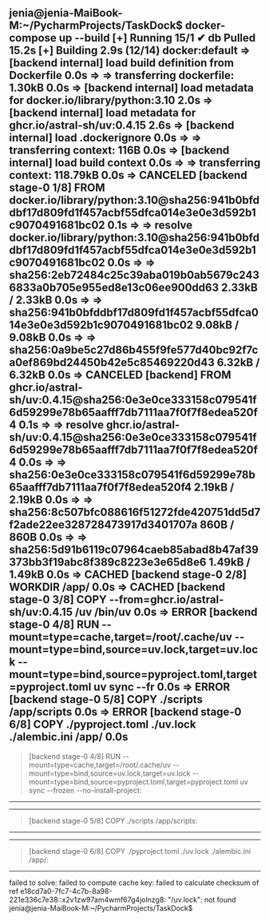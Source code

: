 jenia@jenia-MaiBook-M:~/PycharmProjects/TaskDock$ docker-compose up --build
[+] Running 15/1
 ✔ db Pulled                                                                                                                                                                                                         15.2s 
[+] Building 2.9s (12/14)                                                                                                                                                                                   docker:default
 => [backend internal] load build definition from Dockerfile                                                                                                                                                          0.0s
 => => transferring dockerfile: 1.30kB                                                                                                                                                                                0.0s
 => [backend internal] load metadata for docker.io/library/python:3.10                                                                                                                                                2.0s
 => [backend internal] load metadata for ghcr.io/astral-sh/uv:0.4.15                                                                                                                                                  2.6s
 => [backend internal] load .dockerignore                                                                                                                                                                             0.0s
 => => transferring context: 116B                                                                                                                                                                                     0.0s
 => [backend internal] load build context                                                                                                                                                                             0.0s
 => => transferring context: 118.79kB                                                                                                                                                                                 0.0s
 => CANCELED [backend stage-0 1/8] FROM docker.io/library/python:3.10@sha256:941b0bfddbf17d809fd1f457acbf55dfca014e3e0e3d592b1c9070491681bc02                                                                         0.1s
 => => resolve docker.io/library/python:3.10@sha256:941b0bfddbf17d809fd1f457acbf55dfca014e3e0e3d592b1c9070491681bc02                                                                                                  0.0s
 => => sha256:2eb72484c25c39aba019b0ab5679c2436833a0b705e955ed8e13c06ee900dd63 2.33kB / 2.33kB                                                                                                                        0.0s
 => => sha256:941b0bfddbf17d809fd1f457acbf55dfca014e3e0e3d592b1c9070491681bc02 9.08kB / 9.08kB                                                                                                                        0.0s
 => => sha256:0a9be5c27d86b455f9fe577d40bc92f7ca0ef869bd24450b42e5c85469220d43 6.32kB / 6.32kB                                                                                                                        0.0s
 => CANCELED [backend] FROM ghcr.io/astral-sh/uv:0.4.15@sha256:0e3e0ce333158c079541f6d59299e78b65aafff7db7111aa7f0f7f8edea520f4                                                                                       0.1s
 => => resolve ghcr.io/astral-sh/uv:0.4.15@sha256:0e3e0ce333158c079541f6d59299e78b65aafff7db7111aa7f0f7f8edea520f4                                                                                                    0.0s
 => => sha256:0e3e0ce333158c079541f6d59299e78b65aafff7db7111aa7f0f7f8edea520f4 2.19kB / 2.19kB                                                                                                                        0.0s
 => => sha256:8c507bfc088616f51272fde420751dd5d7f2ade22ee328728473917d3401707a 860B / 860B                                                                                                                            0.0s
 => => sha256:5d91b6119c07964caeb85abad8b47af39373bb3f19abc8f389c8223e3e65d8e6 1.49kB / 1.49kB                                                                                                                        0.0s
 => CACHED [backend stage-0 2/8] WORKDIR /app/                                                                                                                                                                        0.0s
 => CACHED [backend stage-0 3/8] COPY --from=ghcr.io/astral-sh/uv:0.4.15 /uv /bin/uv                                                                                                                                  0.0s
 => ERROR [backend stage-0 4/8] RUN --mount=type=cache,target=/root/.cache/uv     --mount=type=bind,source=uv.lock,target=uv.lock     --mount=type=bind,source=pyproject.toml,target=pyproject.toml     uv sync --fr  0.0s
 => ERROR [backend stage-0 5/8] COPY ./scripts /app/scripts                                                                                                                                                           0.0s
 => ERROR [backend stage-0 6/8] COPY ./pyproject.toml ./uv.lock ./alembic.ini /app/                                                                                                                                   0.0s
------
 > [backend stage-0 4/8] RUN --mount=type=cache,target=/root/.cache/uv     --mount=type=bind,source=uv.lock,target=uv.lock     --mount=type=bind,source=pyproject.toml,target=pyproject.toml     uv sync --frozen --no-install-project:
------
------
 > [backend stage-0 5/8] COPY ./scripts /app/scripts:
------
------
 > [backend stage-0 6/8] COPY ./pyproject.toml ./uv.lock ./alembic.ini /app/:
------
failed to solve: failed to compute cache key: failed to calculate checksum of ref e18cd7a0-7fc7-4c7b-8a98-221e336c7e38::x2v1zw97am4wmf67g4jolnzg8: "/uv.lock": not found
jenia@jenia-MaiBook-M:~/PycharmProjects/TaskDock$ 
